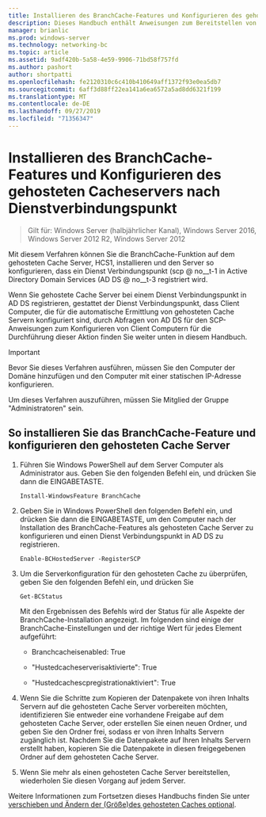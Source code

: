 ```yaml
---
title: Installieren des BranchCache-Features und Konfigurieren des gehosteten Cacheservers nach Dienstverbindungspunkt
description: Dieses Handbuch enthält Anweisungen zum Bereitstellen von BranchCache im Modus "gehosteter Cache" auf Computern unter Windows Server 2016 und Windows 10.
manager: brianlic
ms.prod: windows-server
ms.technology: networking-bc
ms.topic: article
ms.assetid: 9adf420b-5a58-4e59-9906-71bd58f757fd
ms.author: pashort
author: shortpatti
ms.openlocfilehash: fe2120310c6c410b410649aff1372f93e0ea5db7
ms.sourcegitcommit: 6aff3d88ff22ea141a6ea6572a5ad8dd6321f199
ms.translationtype: MT
ms.contentlocale: de-DE
ms.lasthandoff: 09/27/2019
ms.locfileid: "71356347"
---
```

# <a name="install-the-branchcache-feature-and-configure-the-hosted-cache-server-by-service-connection-point"></a>Installieren des BranchCache-Features und Konfigurieren des gehosteten Cacheservers nach Dienstverbindungspunkt

>Gilt für: Windows Server (halbjährlicher Kanal), Windows Server 2016, Windows Server 2012 R2, Windows Server 2012

Mit diesem Verfahren können Sie die BranchCache-Funktion auf dem gehosteten Cache Server, HCS1, installieren und den Server so konfigurieren, dass ein Dienst Verbindungspunkt \(scp @ no__t-1 in Active Directory Domain Services \(AD DS @ no__t-3 registriert wird.

Wenn Sie gehostete Cache Server bei einem Dienst Verbindungspunkt in AD DS registrieren, gestattet der Dienst Verbindungspunkt, dass Client Computer, die für die automatische Ermittlung von gehosteten Cache Servern konfiguriert sind, durch Abfragen von AD DS für den SCP- Anweisungen zum Konfigurieren von Client Computern für die Durchführung dieser Aktion finden Sie weiter unten in diesem Handbuch.

>[!IMPORTANT]
>Bevor Sie dieses Verfahren ausführen, müssen Sie den Computer der Domäne hinzufügen und den Computer mit einer statischen IP-Adresse konfigurieren.

Um dieses Verfahren auszuführen, müssen Sie Mitglied der Gruppe "Administratoren" sein.

## <a name="to-install-the-branchcache-feature-and-configure-the-hosted-cache-server"></a>So installieren Sie das BranchCache-Feature und konfigurieren den gehosteten Cache Server  

1. Führen Sie Windows PowerShell auf dem Server Computer als Administrator aus. Geben Sie den folgenden Befehl ein, und drücken Sie dann die EINGABETASTE.

    ``` 
    Install-WindowsFeature BranchCache
    ```

2.  Geben Sie in Windows PowerShell den folgenden Befehl ein, und drücken Sie dann die EINGABETASTE, um den Computer nach der Installation des BranchCache-Features als gehosteten Cache Server zu konfigurieren und einen Dienst Verbindungspunkt in AD DS zu registrieren.

    ```  
    Enable-BCHostedServer -RegisterSCP
    ```  

3. Um die Serverkonfiguration für den gehosteten Cache zu überprüfen, geben Sie den folgenden Befehl ein, und drücken Sie

    ```  
    Get-BCStatus  
    ```  
  
    Mit den Ergebnissen des Befehls wird der Status für alle Aspekte der BranchCache-Installation angezeigt. Im folgenden sind einige der BranchCache-Einstellungen und der richtige Wert für jedes Element aufgeführt:  
  
    -   Branchcacheisenabled: True

    -   "Hustedcacheserverisaktivierte": True

    -   "Hustedcachescpregistrationaktiviert": True

4. Wenn Sie die Schritte zum Kopieren der Datenpakete von ihren Inhalts Servern auf die gehosteten Cache Server vorbereiten möchten, identifizieren Sie entweder eine vorhandene Freigabe auf dem gehosteten Cache Server, oder erstellen Sie einen neuen Ordner, und geben Sie den Ordner frei, sodass er von ihren Inhalts Servern zugänglich ist. Nachdem Sie die Datenpakete auf Ihren Inhalts Servern erstellt haben, kopieren Sie die Datenpakete in diesen freigegebenen Ordner auf dem gehosteten Cache Server.
  
5. Wenn Sie mehr als einen gehosteten Cache Server bereitstellen, wiederholen Sie diesen Vorgang auf jedem Server.

Weitere Informationen zum Fortsetzen dieses Handbuchs finden Sie unter [verschieben und Ändern der &#40;Größe&#41;des gehosteten Caches optional](6-Bc-Move-Resize-Cache.md).
